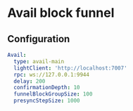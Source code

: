 # Avail block funnel

## Configuration

```yaml
Avail:
  type: avail-main
  lightClient: 'http://localhost:7007'
  rpc: ws://127.0.0.1:9944
  delay: 200
  confirmationDepth: 10
  funnelBlockGroupSize: 100
  presyncStepSize: 1000
```